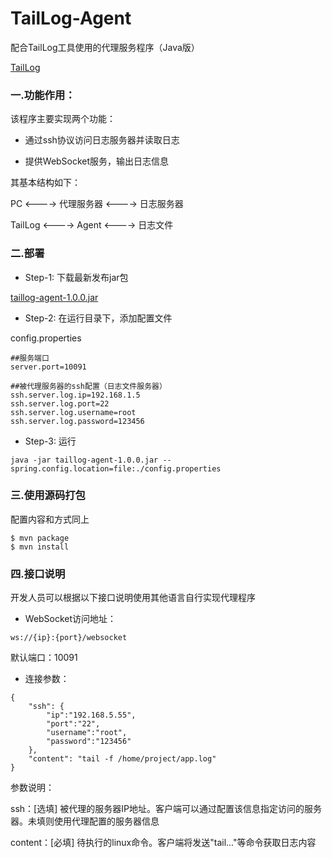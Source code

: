 ﻿# TailLog-Agent
配合TailLog工具使用的代理服务程序（Java版）

<a href="http://www.taillog.cn">TailLog</a>

### 一.功能作用：
该程序主要实现两个功能：

* 通过ssh协议访问日志服务器并读取日志

* 提供WebSocket服务，输出日志信息

其基本结构如下：

PC <----> 代理服务器 <----> 日志服务器

TailLog <----> Agent <----> 日志文件

### 二.部署

* Step-1: 下载最新发布jar包

<a href="https://github.com/djmpink/TailLog-Agent/releases/download/1.0.0/taillog-agent-1.0.0.jar">taillog-agent-1.0.0.jar</a>

* Step-2: 在运行目录下，添加配置文件

config.properties

````
##服务端口
server.port=10091

##被代理服务器的ssh配置（日志文件服务器）
ssh.server.log.ip=192.168.1.5
ssh.server.log.port=22
ssh.server.log.username=root
ssh.server.log.password=123456
````

* Step-3: 运行

````
java -jar taillog-agent-1.0.0.jar --spring.config.location=file:./config.properties
````


### 三.使用源码打包

配置内容和方式同上

````
$ mvn package
$ mvn install
````

### 四.接口说明

开发人员可以根据以下接口说明使用其他语言自行实现代理程序

* WebSocket访问地址：
````
ws://{ip}:{port}/websocket
````

默认端口：10091


* 连接参数：
````
{
    "ssh": {
        "ip":"192.168.5.55",
        "port":"22",
        "username":"root",
        "password":"123456"
    },
    "content": "tail -f /home/project/app.log" 
}
````
参数说明：

ssh：[选填] 被代理的服务器IP地址。客户端可以通过配置该信息指定访问的服务器。未填则使用代理配置的服务器信息

content：[必填] 待执行的linux命令。客户端将发送"tail..."等命令获取日志内容

